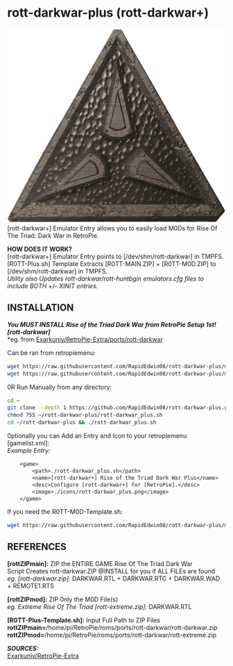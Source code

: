 # rott-darkwar-plus (rott-darkwar+)  
![rott-darkwar_plus.png](https://raw.githubusercontent.com/RapidEdwin08/rott-darkwar-plus/main/rott-darkwar_plus.png)  
[rott-darkwar+] Emulator Entry allows you to easily load M0Ds for Rise Of The Triad: Dark War in RetroPie.  

**HOW DOES IT WORK?**  
[rott-darkwar+] Emulator Entry points to [/dev/shm/rott-darkwar] in TMPFS.  
[R0TT-Plus.sh] Template Extracts [R0TT-MAIN.ZIP] + [R0TT-M0D.ZIP] to [/dev/shm/rott-darkwar] in TMPFS.  
*Utility also Updates rott-darkwar/rott-huntbgin emulators.cfg files to include BOTH +/- XINIT entries.*  

## INSTALLATION  
***You MUST INSTALL Rise of the Triad Dark War from RetroPie Setup 1st! [rott-darkwar]***  
*eg. from [Exarkuniv/RetroPie-Extra/ports/rott-darkwar](https://github.com/Exarkuniv/RetroPie-Extra/blob/master/scriptmodules/ports/rott-darkwar.sh)  

Can be ran from retropiemenu:  

```bash
wget https://raw.githubusercontent.com/RapidEdwin08/rott-darkwar-plus/main/rott-darkwar_plus.sh -P ~/RetroPie/retropiemenu
wget https://raw.githubusercontent.com/RapidEdwin08/rott-darkwar-plus/main/rott-darkwar_plus.png -P ~/RetroPie/retropiemenu/icons
```

0R Run Manually from any directory:  
```bash
cd ~
git clone --depth 1 https://github.com/RapidEdwin08/rott-darkwar-plus.git
chmod 755 ~/rott-darkwar-plus/rott-darkwar_plus.sh
cd ~/rott-darkwar-plus && ./rott-darkwar_plus.sh
```

0ptionally you can Add an Entry and Icon to your retropiemenu [gamelist.xml]:  
*Example Entry:*  
```
	<game>
		<path>./rott-darkwar_plus.sh</path>
		<name>[rott-darkwar+] Rise of the Triad Dark War Plus</name>
		<desc>Configure [rott-darkwar+] for [RetroPie].</desc>
		<image>./icons/rott-darkwar_plus.png</image>
	</game>
```

If you need the R0TT-M0D-Template.sh: 
```bash
wget https://raw.githubusercontent.com/RapidEdwin08/rott-darkwar-plus/main/Rise\ Of\ The\ Triad\ Dark\ War\ \(Plus\).sh -P ~/RetroPie/roms/ports
```

## REFERENCES   
**[rottZIPmain]:** ZIP the ENTIRE GAME Rise Of The Triad Dark War  
Script Creates rott-darkwar.ZIP @INSTALL for you if ALL FILEs are found  
*eg. [rott-darkwar.zip]:* DARKWAR.RTL + DARKWAR.RTC + DARKWAR.WAD + REMOTE1.RTS  

**[rottZIPmod]:** ZIP 0nly the M0D File(s)  
*eg. Extreme Rise Of The Triad [rott-extreme.zip]:* DARKWAR.RTL  

**[R0TT-Plus-Template.sh]:** Input Full Path to ZIP Files  
**rottZIPmain=**/home/pi/RetroPie/roms/ports/rott-darkwar/rott-darkwar.zip  
**rottZIPmod=**/home/pi/RetroPie/roms/ports/rott-darkwar/rott-extreme.zip  

***SOURCES:***  
[Exarkuniv/RetroPie-Extra](https://github.com/Exarkuniv/RetroPie-Extra)  
